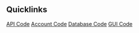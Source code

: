 ## Quicklinks
[API Code](https://github.com/csc340-jedch/FlightSearch/tree/main/src/api)
[Account Code](https://github.com/csc340-jedch/FlightSearch/tree/main/src/accounts)
[Database Code](https://github.com/csc340-jedch/FlightSearch/tree/main/src/db)
[GUI Code](https://github.com/csc340-jedch/FlightSearch/tree/main/src/gui)
